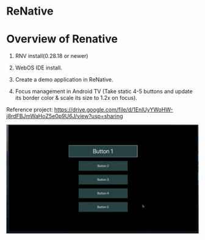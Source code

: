 # ReNative
# Overview of Renative

1. RNV install(0.28.18 or newer)

2. WebOS IDE install.

3. Create a demo application in ReNative.

4. Focus management in Android TV (Take static 4-5 buttons and update its border color & scale its size to 1.2x on focus).

Reference project: https://drive.google.com/file/d/1EnlUyYWoHW-j8rdFBJmWaHoZ5e0p9U6J/view?usp=sharing

![](https://github.com/shivanshirusia19/ReNative/blob/OverviewRenative/src/assets/Screen%20Recording%202021-04-14%20at%206.00.46%20PM.gif)
